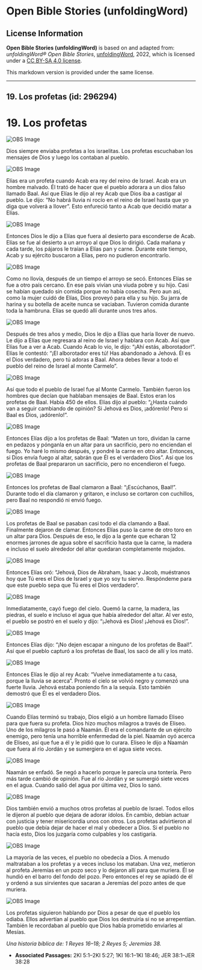 # Open Bible Stories (unfoldingWord)

## License Information

**Open Bible Stories (unfoldingWord)** is based on and adapted from: _unfoldingWord® Open Bible Stories_, [unfoldingWord](https://unfoldingword.org/utw), 2022, which is licensed under a [CC BY-SA 4.0 license](https://creativecommons.org/licenses/by-sa/4.0/legalcode.en).

This markdown version is provided under the same license.



--------------------------------

## 19. Los profetas (id: 296294)

19\. Los profetas
=================

![OBS Image](https://cdn.door43.org/obs/jpg/360px/obs-en-19-01.jpg)

Dios siempre enviaba profetas a los israelitas. Los profetas escuchaban los mensajes de Dios y luego los contaban al pueblo.

![OBS Image](https://cdn.door43.org/obs/jpg/360px/obs-en-19-02.jpg)

Elías era un profeta cuando Acab era rey del reino de Israel. Acab era un hombre malvado. Él trató de hacer que el pueblo adorara a un dios falso llamado Baal. Así que Elías le dijo al rey Acab que Dios iba a castigar al pueblo. Le dijo: “No habrá lluvia ni rocío en el reino de Israel hasta que yo diga que volverá a llover”. Esto enfureció tanto a Acab que decidió matar a Elías.

![OBS Image](https://cdn.door43.org/obs/jpg/360px/obs-en-19-03.jpg)

Entonces Dios le dijo a Elías que fuera al desierto para esconderse de Acab. Elías se fue al desierto a un arroyo al que Dios lo dirigió. Cada mañana y cada tarde, los pájaros le traían a Elías pan y carne. Durante este tiempo, Acab y su ejército buscaron a Elías, pero no pudieron encontrarlo.

![OBS Image](https://cdn.door43.org/obs/jpg/360px/obs-en-19-04.jpg)

Como no llovía, después de un tiempo el arroyo se secó. Entonces Elías se fue a otro país cercano. En ese país vivían una viuda pobre y su hijo. Casi se habían quedado sin comida porque no había cosecha. Pero aun así, como la mujer cuidó de Elías, Dios proveyó para ella y su hijo. Su jarra de harina y su botella de aceite nunca se vaciaban. Tuvieron comida durante toda la hambruna. Elías se quedó allí durante unos tres años.

![OBS Image](https://cdn.door43.org/obs/jpg/360px/obs-en-19-05.jpg)

Después de tres años y medio, Dios le dijo a Elías que haría llover de nuevo. Le dijo a Elías que regresara al reino de Israel y hablara con Acab. Así que Elías fue a ver a Acab. Cuando Acab lo vio, le dijo: “¡Ahí estás, alborotador!”. Elías le contestó: “¡El alborotador eres tú! Has abandonado a Jehová. Él es el Dios verdadero, pero tú adoras a Baal. Ahora debes llevar a todo el pueblo del reino de Israel al monte Carmelo”.

![OBS Image](https://cdn.door43.org/obs/jpg/360px/obs-en-19-06.jpg)

Así que todo el pueblo de Israel fue al Monte Carmelo. También fueron los hombres que decían que hablaban mensajes de Baal. Estos eran los profetas de Baal. Había 450 de ellos. Elías dijo al pueblo: “¿Hasta cuándo van a seguir cambiando de opinión? Si Jehová es Dios, ¡adórenlo! Pero si Baal es Dios, ¡adórenlo!”.

![OBS Image](https://cdn.door43.org/obs/jpg/360px/obs-en-19-07.jpg)

Entonces Elías dijo a los profetas de Baal: “Maten un toro, dividan la carne en pedazos y pónganla en un altar para un sacrificio, pero no enciendan el fuego. Yo haré lo mismo después, y pondré la carne en otro altar. Entonces, si Dios envía fuego al altar, sabrán que Él es el verdadero Dios”. Así que los profetas de Baal prepararon un sacrificio, pero no encendieron el fuego.

![OBS Image](https://cdn.door43.org/obs/jpg/360px/obs-en-19-08.jpg)

Entonces los profetas de Baal clamaron a Baal: “¡Escúchanos, Baal!”. Durante todo el día clamaron y gritaron, e incluso se cortaron con cuchillos, pero Baal no respondió ni envió fuego.

![OBS Image](https://cdn.door43.org/obs/jpg/360px/obs-en-19-09.jpg)

Los profetas de Baal se pasaban casi todo el día clamando a Baal. Finalmente dejaron de clamar. Entonces Elías puso la carne de otro toro en un altar para Dios. Después de eso, le dijo a la gente que echaran 12 enormes jarrones de agua sobre el sacrificio hasta que la carne, la madera e incluso el suelo alrededor del altar quedaran completamente mojados.

![OBS Image](https://cdn.door43.org/obs/jpg/360px/obs-en-19-10.jpg)

Entonces Elías oró: “Jehová, Dios de Abraham, Isaac y Jacob, muéstranos hoy que Tú eres el Dios de Israel y que yo soy tu siervo. Respóndeme para que este pueblo sepa que Tú eres el Dios verdadero”.

![OBS Image](https://cdn.door43.org/obs/jpg/360px/obs-en-19-11.jpg)

Inmediatamente, cayó fuego del cielo. Quemó la carne, la madera, las piedras, el suelo e incluso el agua que había alrededor del altar. Al ver esto, el pueblo se postró en el suelo y dijo: “¡Jehová es Dios! ¡Jehová es Dios!”.

![OBS Image](https://cdn.door43.org/obs/jpg/360px/obs-en-19-12.jpg)

Entonces Elías dijo: “¡No dejen escapar a ninguno de los profetas de Baal!”. Así que el pueblo capturó a los profetas de Baal, los sacó de allí y los mató.

![OBS Image](https://cdn.door43.org/obs/jpg/360px/obs-en-19-13.jpg)

Entonces Elías le dijo al rey Acab: “Vuelve inmediatamente a tu casa, porque la lluvia se acerca”. Pronto el cielo se volvió negro y comenzó una fuerte lluvia. Jehová estaba poniendo fin a la sequía. Esto también demostró que Él es el verdadero Dios.

![OBS Image](https://cdn.door43.org/obs/jpg/360px/obs-en-19-14.jpg)

Cuando Elías terminó su trabajo, Dios eligió a un hombre llamado Eliseo para que fuera su profeta. Dios hizo muchos milagros a través de Eliseo. Uno de los milagros le pasó a Naamán. Él era el comandante de un ejército enemigo, pero tenía una horrible enfermedad de la piel. Naamán oyó acerca de Eliseo, así que fue a él y le pidió que lo curara. Eliseo le dijo a Naamán que fuera al río Jordán y se sumergiera en el agua siete veces.

![OBS Image](https://cdn.door43.org/obs/jpg/360px/obs-en-19-15.jpg)

Naamán se enfadó. Se negó a hacerlo porque le parecía una tontería. Pero más tarde cambió de opinión. Fue al río Jordán y se sumergió siete veces en el agua. Cuando salió del agua por última vez, Dios lo sanó.

![OBS Image](https://cdn.door43.org/obs/jpg/360px/obs-en-19-16.jpg)

Dios también envió a muchos otros profetas al pueblo de Israel. Todos ellos le dijeron al pueblo que dejara de adorar ídolos. En cambio, debían actuar con justicia y tener misericordia unos con otros. Los profetas advirtieron al pueblo que debía dejar de hacer el mal y obedecer a Dios. Si el pueblo no hacía esto, Dios los juzgaría como culpables y los castigaría.

![OBS Image](https://cdn.door43.org/obs/jpg/360px/obs-en-19-17.jpg)

La mayoría de las veces, el pueblo no obedecía a Dios. A menudo maltrataban a los profetas y a veces incluso los mataban. Una vez, metieron al profeta Jeremías en un pozo seco y lo dejaron allí para que muriera. Él se hundió en el barro del fondo del pozo. Pero entonces el rey se apiadó de él y ordenó a sus sirvientes que sacaran a Jeremías del pozo antes de que muriera.

![OBS Image](https://cdn.door43.org/obs/jpg/360px/obs-en-19-18.jpg)

Los profetas siguieron hablando por Dios a pesar de que el pueblo los odiaba. Ellos advertían al pueblo que Dios los destruiría si no se arrepentían. También le recordaban al pueblo que Dios había prometido enviarles al Mesías.

*Una historia bíblica de: 1 Reyes 16–18; 2 Reyes 5; Jeremías 38\.*

* **Associated Passages:** 2KI 5:1–2KI 5:27; 1KI 16:1–1KI 18:46; JER 38:1–JER 38:28

